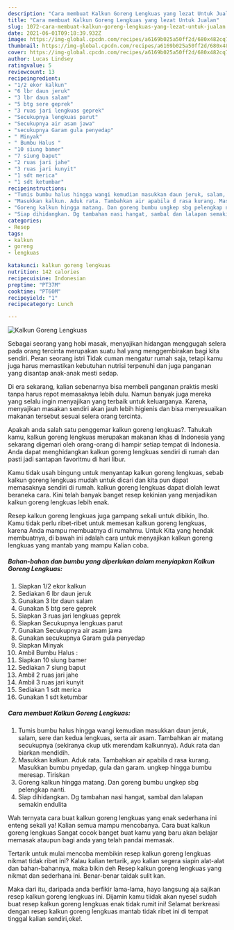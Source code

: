 ```yaml
---
description: "Cara membuat Kalkun Goreng Lengkuas yang lezat Untuk Jualan"
title: "Cara membuat Kalkun Goreng Lengkuas yang lezat Untuk Jualan"
slug: 1072-cara-membuat-kalkun-goreng-lengkuas-yang-lezat-untuk-jualan
date: 2021-06-01T09:18:39.932Z
image: https://img-global.cpcdn.com/recipes/a6169b025a50ff2d/680x482cq70/kalkun-goreng-lengkuas-foto-resep-utama.jpg
thumbnail: https://img-global.cpcdn.com/recipes/a6169b025a50ff2d/680x482cq70/kalkun-goreng-lengkuas-foto-resep-utama.jpg
cover: https://img-global.cpcdn.com/recipes/a6169b025a50ff2d/680x482cq70/kalkun-goreng-lengkuas-foto-resep-utama.jpg
author: Lucas Lindsey
ratingvalue: 5
reviewcount: 13
recipeingredient:
- "1/2 ekor kalkun"
- "6 lbr daun jeruk"
- "3 lbr daun salam"
- "5 btg sere geprek"
- "3 ruas jari lengkuas geprek"
- "Secukupnya lengkuas parut"
- "Secukupnya air asam jawa"
- "secukupnya Garam gula penyedap"
- " Minyak"
- " Bumbu Halus "
- "10 siung bamer"
- "7 siung baput"
- "2 ruas jari jahe"
- "3 ruas jari kunyit"
- "1 sdt merica"
- "1 sdt ketumbar"
recipeinstructions:
- "Tumis bumbu halus hingga wangi kemudian masukkan daun jeruk, salam, sere dan kedua lengkuas, serta air asam. Tambahkan air matang secukupnya (sekiranya ckup utk merendam kalkunnya). Aduk rata dan biarkan mendidih."
- "Masukkan kalkun. Aduk rata. Tambahkan air apabila d rasa kurang. Masukkan bumbu pnyedap, gula dan garam. ungkep hingga bumbu meresap. Tiriskan"
- "Goreng kalkun hingga matang. Dan goreng bumbu ungkep sbg pelengkap nanti."
- "Siap dihidangkan. Dg tambahan nasi hangat, sambal dan lalapan semakin endulita"
categories:
- Resep
tags:
- kalkun
- goreng
- lengkuas

katakunci: kalkun goreng lengkuas 
nutrition: 142 calories
recipecuisine: Indonesian
preptime: "PT37M"
cooktime: "PT60M"
recipeyield: "1"
recipecategory: Lunch

---
```



![Kalkun Goreng Lengkuas](https://img-global.cpcdn.com/recipes/a6169b025a50ff2d/680x482cq70/kalkun-goreng-lengkuas-foto-resep-utama.jpg)

Sebagai seorang yang hobi masak, menyajikan hidangan menggugah selera pada orang tercinta merupakan suatu hal yang menggembirakan bagi kita sendiri. Peran seorang istri Tidak cuman mengatur rumah saja, tetapi kamu juga harus memastikan kebutuhan nutrisi terpenuhi dan juga panganan yang disantap anak-anak mesti sedap.

Di era  sekarang, kalian sebenarnya bisa membeli panganan praktis meski tanpa harus repot memasaknya lebih dulu. Namun banyak juga mereka yang selalu ingin menyajikan yang terbaik untuk keluarganya. Karena, menyajikan masakan sendiri akan jauh lebih higienis dan bisa menyesuaikan makanan tersebut sesuai selera orang tercinta. 



Apakah anda salah satu penggemar kalkun goreng lengkuas?. Tahukah kamu, kalkun goreng lengkuas merupakan makanan khas di Indonesia yang sekarang digemari oleh orang-orang di hampir setiap tempat di Indonesia. Anda dapat menghidangkan kalkun goreng lengkuas sendiri di rumah dan pasti jadi santapan favoritmu di hari libur.

Kamu tidak usah bingung untuk menyantap kalkun goreng lengkuas, sebab kalkun goreng lengkuas mudah untuk dicari dan kita pun dapat memasaknya sendiri di rumah. kalkun goreng lengkuas dapat diolah lewat beraneka cara. Kini telah banyak banget resep kekinian yang menjadikan kalkun goreng lengkuas lebih enak.

Resep kalkun goreng lengkuas juga gampang sekali untuk dibikin, lho. Kamu tidak perlu ribet-ribet untuk memesan kalkun goreng lengkuas, karena Anda mampu membuatnya di rumahmu. Untuk Kita yang hendak membuatnya, di bawah ini adalah cara untuk menyajikan kalkun goreng lengkuas yang mantab yang mampu Kalian coba.

<!--inarticleads1-->

##### Bahan-bahan dan bumbu yang diperlukan dalam menyiapkan Kalkun Goreng Lengkuas:

1. Siapkan 1/2 ekor kalkun
1. Sediakan 6 lbr daun jeruk
1. Gunakan 3 lbr daun salam
1. Gunakan 5 btg sere geprek
1. Siapkan 3 ruas jari lengkuas geprek
1. Siapkan Secukupnya lengkuas parut
1. Gunakan Secukupnya air asam jawa
1. Gunakan secukupnya Garam gula penyedap
1. Siapkan  Minyak
1. Ambil  Bumbu Halus :
1. Siapkan 10 siung bamer
1. Sediakan 7 siung baput
1. Ambil 2 ruas jari jahe
1. Ambil 3 ruas jari kunyit
1. Sediakan 1 sdt merica
1. Gunakan 1 sdt ketumbar




<!--inarticleads2-->

##### Cara membuat Kalkun Goreng Lengkuas:

1. Tumis bumbu halus hingga wangi kemudian masukkan daun jeruk, salam, sere dan kedua lengkuas, serta air asam. Tambahkan air matang secukupnya (sekiranya ckup utk merendam kalkunnya). Aduk rata dan biarkan mendidih.
1. Masukkan kalkun. Aduk rata. Tambahkan air apabila d rasa kurang. Masukkan bumbu pnyedap, gula dan garam. ungkep hingga bumbu meresap. Tiriskan
1. Goreng kalkun hingga matang. Dan goreng bumbu ungkep sbg pelengkap nanti.
1. Siap dihidangkan. Dg tambahan nasi hangat, sambal dan lalapan semakin endulita




Wah ternyata cara buat kalkun goreng lengkuas yang enak sederhana ini enteng sekali ya! Kalian semua mampu mencobanya. Cara buat kalkun goreng lengkuas Sangat cocok banget buat kamu yang baru akan belajar memasak ataupun bagi anda yang telah pandai memasak.

Tertarik untuk mulai mencoba membikin resep kalkun goreng lengkuas nikmat tidak ribet ini? Kalau kalian tertarik, ayo kalian segera siapin alat-alat dan bahan-bahannya, maka bikin deh Resep kalkun goreng lengkuas yang nikmat dan sederhana ini. Benar-benar taidak sulit kan. 

Maka dari itu, daripada anda berfikir lama-lama, hayo langsung aja sajikan resep kalkun goreng lengkuas ini. Dijamin kamu tiidak akan nyesel sudah buat resep kalkun goreng lengkuas enak tidak rumit ini! Selamat berkreasi dengan resep kalkun goreng lengkuas mantab tidak ribet ini di tempat tinggal kalian sendiri,oke!.

